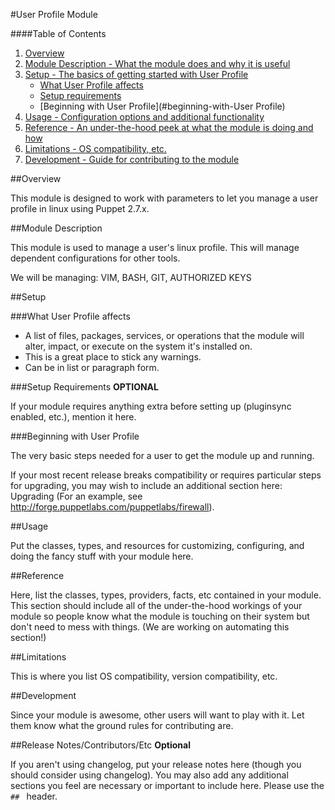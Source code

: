 #User Profile Module

####Table of Contents

1. [Overview](#overview)
2. [Module Description - What the module does and why it is useful](#module-description)
3. [Setup - The basics of getting started with User Profile](#setup)
    * [What User Profile affects](#what-[modulename]-affects)
    * [Setup requirements](#setup-requirements)
    * [Beginning with User Profile](#beginning-with-User Profile)
4. [Usage - Configuration options and additional functionality](#usage)
5. [Reference - An under-the-hood peek at what the module is doing and how](#reference)
6. [Limitations - OS compatibility, etc.](#limitations)
7. [Development - Guide for contributing to the module](#development)

##Overview
 
  This module is designed to work with parameters to let you manage a user profile in linux using Puppet 2.7.x. 

##Module Description

  This module is used to manage a user's linux profile. This will manage dependent configurations for other tools.
 
  We will be managing:
    VIM, BASH, GIT, AUTHORIZED KEYS

##Setup

###What User Profile affects

  * A list of files, packages, services, or operations that the module will alter, impact, or execute on the system it's installed on.
  * This is a great place to stick any warnings.
  * Can be in list or paragraph form. 

###Setup Requirements **OPTIONAL**

  If your module requires anything extra before setting up (pluginsync enabled, etc.), mention it here. 
    
###Beginning with User Profile  

  The very basic steps needed for a user to get the module up and running. 

  If your most recent release breaks compatibility or requires particular steps for upgrading, you may wish to include an additional section here: Upgrading (For an example, see http://forge.puppetlabs.com/puppetlabs/firewall).

##Usage

  Put the classes, types, and resources for customizing, configuring, and doing the fancy stuff with your module here. 

##Reference

  Here, list the classes, types, providers, facts, etc contained in your module. This section should include all of the under-the-hood workings of your module so people know what the module is touching on their system but don't need to mess with things. (We are working on automating this section!)

##Limitations

  This is where you list OS compatibility, version compatibility, etc.

##Development

  Since your module is awesome, other users will want to play with it. Let them know what the ground rules for contributing are.

##Release Notes/Contributors/Etc **Optional**

  If you aren't using changelog, put your release notes here (though you should consider using changelog). You may also add any additional sections you feel are necessary or important to include here. Please use the `## ` header. 
